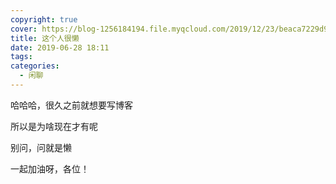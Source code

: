 ```yaml
---
copyright: true
cover: https://blog-1256184194.file.myqcloud.com/2019/12/23/beaca7229d9c5.jpg
title: 这个人很懒
date: 2019-06-28 18:11 
tags:
categories:
  - 闲聊
---
```


哈哈哈，很久之前就想要写博客

所以是为啥现在才有呢

别问，问就是懒

一起加油呀，各位！